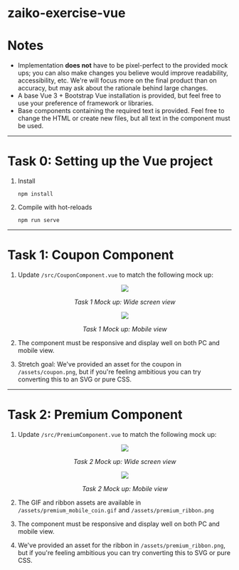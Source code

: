 # zaiko-exercise-vue

# Notes
- Implementation **does not** have to be pixel-perfect to the provided mock ups; you can also make changes you believe would improve readability, accessibility, etc. We're will focus more on the final product than on accuracy, but may ask about the rationale behind large changes.
- A base Vue 3 + Bootstrap Vue installation is provided, but feel free to use your preference of framework or libraries.
- Base components containing the required text is provided. Feel free to change the HTML or create new files, but all text in the component must be used.

---

# Task 0: Setting up the Vue project

1. Install
   ```
   npm install
   ```
2. Compile with hot-reloads
   ```
   npm run serve
   ```

---

# Task 1: Coupon Component
1. Update `/src/CouponComponent.vue` to match the following mock up:

   <center>
   <img src="https://d38fgd7fmrcuct.cloudfront.net/1_3xcb9oxm04axv5axgexku.jpg" />
   
   <i>Task 1 Mock up: Wide screen view</i>
   </center>
   <center><img src="https://d38fgd7fmrcuct.cloudfront.net/1_3xcb9p04umy5xcm4btn2m.jpg" />
   
   <i>Task 1 Mock up: Mobile view</i>
   </center>

2. The component must be responsive and display well on both PC and mobile view.
3. Stretch goal: We've provided an asset for the coupon in `/assets/coupon.png`, but if you're feeling ambitious you can try converting this to an SVG or pure CSS.

---

# Task 2: Premium Component
1. Update `/src/PremiumComponent.vue` to match the following mock up:
   <center>
   <img src="https://d38fgd7fmrcuct.cloudfront.net/1_3xcbbnxjprnkhtgwrqjj1.jpg" />

   <i>Task 2 Mock up: Wide screen view</i>
   </center>
   <center><img src="https://d38fgd7fmrcuct.cloudfront.net/1_3xcbbnvx9mktw7go0fxoy.jpg" />

   <i>Task 2 Mock up: Mobile view</i>
   </center>

2. The GIF and ribbon assets are available in `/assets/premium_mobile_coin.gif` and `/assets/premium_ribbon.png`
3. The component must be responsive and display well on both PC and mobile view.
4. We've provided an asset for the ribbon in `/assets/premium_ribbon.png`, but if you're feeling ambitious you can try converting this to SVG or pure CSS.
